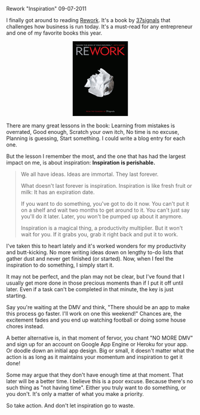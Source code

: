 Rework "Inspiration"
09-07-2011    

I finally got around to reading [Rework][1]. It's a book by [37signals][2] that challenges how business is run today. It's a must-read for any entrepreneur and one of my favorite books this year.

<center><img src="/static/rework.png" width="148" height="200" /></center>

There are many great lessons in the book: Learning from mistakes is overrated, Good enough, Scratch your own itch, No time is no excuse, Planning is guessing, Start something. I could write a blog entry for each one.

But the lesson I remember the most, and the one that has had the largest impact on me, is about inspiration: **Inspiration is perishable.**

> We all have ideas. Ideas are immortal. They last forever.
> 
> What doesn't last forever is inspiration. Inspiration is like fresh fruit or milk: It has an expiration date.
> 
> If you want to do something, you've got to do it now. You can't put it on a shelf and wait two months to get around to it. You can't just say you'll do it later. Later, you won't be pumped up about it anymore.
> 
> Inspiration is a magical thing, a productivity multiplier. But it won't wait for you. If it grabs you, grab it right back and put it to work.

I've taken this to heart lately and it's worked wonders for my productivity and butt-kicking. No more writing ideas down on lengthy to-do lists that gather dust and never get finished (or started). Now, when I feel the inspiration to do something, I simply start it.

It may not be perfect, and the plan may not be clear, but I've found that I usually get more done in those precious moments than if I put it off until later. Even if a task can't be completed in that minute, the key is just starting.

Say you're waiting at the DMV and think, "There should be an app to make this process go faster. I'll work on one this weekend!" Chances are, the excitement fades and you end up watching football or doing some house chores instead.

A better alternative is, in that moment of fervor, you chant "NO MORE DMV" and sign up for an account on Google App Engine or Heroku for your app. Or doodle down an initial app design. Big or small, it doesn't matter what the action is as long as it maintains your momentum and inspiration to get it done!

Some may argue that they don't have enough time at that moment. That later will be a better time. I believe this is a poor excuse. Because there's no such thing as "not having time". Either you truly want to do something, or you don't. It's only a matter of what you make a priority.

So take action. And don't let inspiration go to waste.

[1]: http://www.amazon.com/Rework-Jason-Fried/dp/0307463745
[2]: http://37signals.com/
